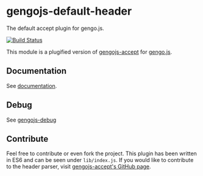 # gengojs-default-header

The default accept plugin for gengo.js.

[![Build Status](https://travis-ci.org/gengojs/plugin-header.svg?branch=master)](https://travis-ci.org/gengojs/plugin-header)

This module is a plugified version of [gengojs-accept](https://github.com/iwatakeshi/gengojs-accept) for [gengo.js](https://github.com/iwatakeshi/gengojs).

## Documentation

See [documentation](https://gengojs.github.io/plugin-header).

## Debug

See [gengojs-debug](https://www.github.com/iwatakeshi/gengojs-debug)

## Contribute

Feel free to contribute or even fork the project. This plugin has been
written in ES6 and can be seen under `lib/index.js`.
If you would like to contribute to the header parser,
visit [gengojs-accept's GitHub page](https://github.com/iwatakeshi/gengojs-accept).
